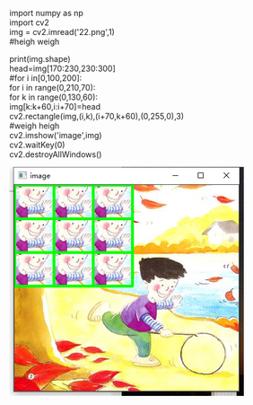 import numpy as np  
import cv2  
img = cv2.imread('22.png',1)  
#heigh weigh  

print(img.shape)  
head=img[170:230,230:300]  
#for i in[0,100,200]:  
for i in range(0,210,70):  
  for k in range(0,130,60):  
    img[k:k+60,i:i+70]=head  
    cv2.rectangle(img,(i,k),(i+70,k+60),(0,255,0),3)  
#weigh heigh  
cv2.imshow('image',img)  
cv2.waitKey(0)  
cv2.destroyAllWindows()  

![Alt example](https://github.com/ophwsjtu18/ohw21s/blob/main/WangAn2/%E4%BD%9C%E4%B8%9A.png)  
